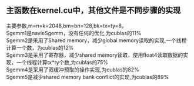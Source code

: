 ## 主函数在kernel.cu中，其他文件是不同步骤的实现
主要参数,m=n=k=2048,bm=bn=128,bk=tx=ty=8。\
Sgemm1是navieSgemm，没有任何的优化,为cublas的11%\
Sgemm2是采用了Shared memory，减少global memory读取的实现,一个线程计算一个数，为cublas的12%\
Sgemm3是采用了寄存器，减少shared memory读取，使用float4读取数据的实现，一个线程计算tx*ty个数,为cublas的75%\
Sgemm4是采用了双缓冲预取的操作实现,为cublas的82%\
Sgemm5是减少shared memory bank conflict的实现,为cublas的89%
